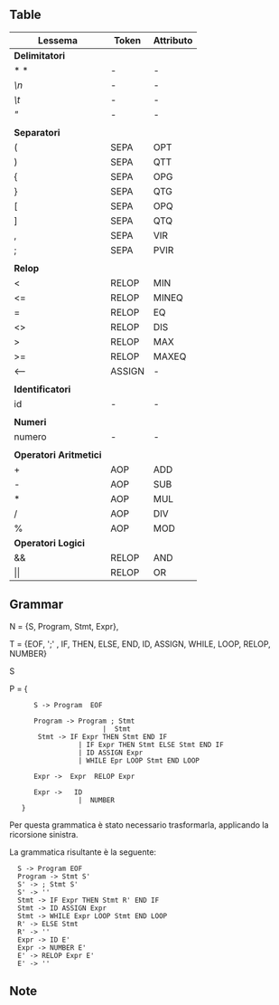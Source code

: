 ## Table

|Lessema|Token|Attributo|
|-----|-----|-------|
|**Delimitatori**|
|* *|-|-|
|*\n*|-|-|
|*\t*|-|-|
|*"*|-|-|
||||
|**Separatori**|
|(|SEPA|OPT|
|)|SEPA|QTT|
|{|SEPA|OPG|
|}|SEPA|QTG|
|[|SEPA|OPQ|
|]|SEPA|QTQ|
|,|SEPA|VIR|
|;|SEPA|PVIR|
||||
|**Relop**|
|<|RELOP|MIN|
|<=|RELOP|MINEQ|
|=|RELOP|EQ|
|<>|RELOP|DIS|
|>|RELOP|MAX|
|>=|RELOP|MAXEQ|
|<--|ASSIGN|-|
||||
|**Identificatori**|
|id|-|-|
||||
|**Numeri**|
|numero|-|-|
||||
|**Operatori Aritmetici**|
|+|AOP|ADD|
|-|AOP|SUB|
|*|AOP|MUL|
|/|AOP|DIV|
|%|AOP|MOD|
|**Operatori Logici**|
|&&|RELOP|AND|
|&#124;&#124;|RELOP|OR|


## Grammar

N = {S, Program, Stmt, Expr},

T = {EOF,   ';' , IF, THEN, ELSE, END, ID, ASSIGN, WHILE, LOOP, RELOP, NUMBER}

S

 P = {

          S -> Program  EOF

          Program -> Program ; Stmt
                           |  Stmt
           Stmt -> IF Expr THEN Stmt END IF
                     | IF Expr THEN Stmt ELSE Stmt END IF
                     | ID ASSIGN Expr
                     | WHILE Epr LOOP Stmt END LOOP

          Expr ->  Expr  RELOP Expr

          Expr ->   ID
                     |  NUMBER
       }

Per questa grammatica è stato necessario trasformarla, applicando la ricorsione sinistra.

La grammatica risultante è la seguente:

      S -> Program EOF
      Program -> Stmt S'
      S' -> ; Stmt S'
      S' -> ''
      Stmt -> IF Expr THEN Stmt R' END IF
      Stmt -> ID ASSIGN Expr
      Stmt -> WHILE Expr LOOP Stmt END LOOP
      R' -> ELSE Stmt
      R' -> ''
      Expr -> ID E'
      Expr -> NUMBER E'
      E' -> RELOP Expr E'
      E' -> ''

## Note
